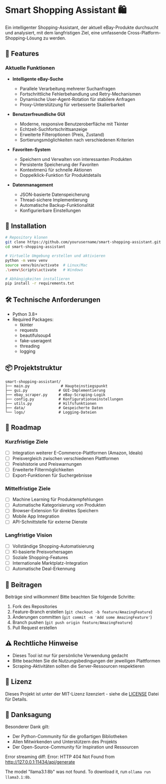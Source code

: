 # Smart Shopping Assistant 🛍️

Ein intelligenter Shopping-Assistant, der aktuell eBay-Produkte durchsucht und analysiert, mit dem langfristigen Ziel, eine umfassende Cross-Platform-Shopping-Lösung zu werden.

## 🌟 Features

### Aktuelle Funktionen
- **Intelligente eBay-Suche**
  - Parallele Verarbeitung mehrerer Suchanfragen
  - Fortschrittliche Fehlerbehandlung und Retry-Mechanismen
  - Dynamische User-Agent-Rotation für stabilere Anfragen
  - Proxy-Unterstützung für verbesserte Skalierbarkeit

- **Benutzerfreundliche GUI**
  - Moderne, responsive Benutzeroberfläche mit Tkinter
  - Echtzeit-Suchfortschrittsanzeige
  - Erweiterte Filteroptionen (Preis, Zustand)
  - Sortierungsmöglichkeiten nach verschiedenen Kriterien

- **Favoriten-System**
  - Speichern und Verwalten von interessanten Produkten
  - Persistente Speicherung der Favoriten
  - Kontextmenü für schnelle Aktionen
  - Doppelklick-Funktion für Produktdetails

- **Datenmanagement**
  - JSON-basierte Datenspeicherung
  - Thread-sichere Implementierung
  - Automatische Backup-Funktionalität
  - Konfigurierbare Einstellungen

## 🚀 Installation

```bash
# Repository klonen
git clone https://github.com/yourusername/smart-shopping-assistant.git
cd smart-shopping-assistant

# Virtuelle Umgebung erstellen und aktivieren
python -m venv venv
source venv/bin/activate  # Linux/Mac
.\venv\Scripts\activate   # Windows

# Abhängigkeiten installieren
pip install -r requirements.txt
```

## 🛠️ Technische Anforderungen

- Python 3.8+
- Required Packages:
  - tkinter
  - requests
  - beautifulsoup4
  - fake-useragent
  - threading
  - logging

## 📦 Projektstruktur

```
smart-shopping-assistant/
├── main.py              # Haupteinstiegspunkt
├── gui.py              # GUI-Implementierung
├── ebay_scraper.py     # eBay-Scraping-Logik
├── config.py           # Konfigurationseinstellungen
├── utils.py            # Hilfsfunktionen
├── data/               # Gespeicherte Daten
└── logs/               # Logging-Dateien
```

## 🎯 Roadmap

### Kurzfristige Ziele
- [ ] Integration weiterer E-Commerce-Plattformen (Amazon, Idealo)
- [ ] Preisvergleich zwischen verschiedenen Plattformen
- [ ] Preishistorie und Preiswarnungen
- [ ] Erweiterte Filtermöglichkeiten
- [ ] Export-Funktionen für Suchergebnisse

### Mittelfristige Ziele
- [ ] Machine Learning für Produktempfehlungen
- [ ] Automatische Kategorisierung von Produkten
- [ ] Browser-Extension für direktes Speichern
- [ ] Mobile App Integration
- [ ] API-Schnittstelle für externe Dienste

### Langfristige Vision
- [ ] Vollständige Shopping-Automatisierung
- [ ] KI-basierte Preisvorhersagen
- [ ] Soziale Shopping-Features
- [ ] Internationale Marktplatz-Integration
- [ ] Automatische Deal-Erkennung

## 🤝 Beitragen

Beiträge sind willkommen! Bitte beachten Sie folgende Schritte:

1. Fork des Repositories
2. Feature-Branch erstellen (`git checkout -b feature/AmazingFeature`)
3. Änderungen committen (`git commit -m 'Add some AmazingFeature'`)
4. Branch pushen (`git push origin feature/AmazingFeature`)
5. Pull Request erstellen

## ⚠️ Rechtliche Hinweise

- Dieses Tool ist nur für persönliche Verwendung gedacht
- Bitte beachten Sie die Nutzungsbedingungen der jeweiligen Plattformen
- Scraping-Aktivitäten sollten die Server-Ressourcen respektieren

## 📝 Lizenz

Dieses Projekt ist unter der MIT-Lizenz lizenziert - siehe die [LICENSE](LICENSE) Datei für Details.

## 🙏 Danksagung

Besonderer Dank gilt:
- Der Python-Community für die großartigen Bibliotheken
- Allen Mitwirkenden und Unterstützern des Projekts
- Der Open-Source-Community für Inspiration und Ressourcen



Error streaming diff: Error: HTTP 404 Not Found from http://127.0.0.1:11434/api/generate

The model "llama3.1:8b" was not found. To download it, run `ollama run llama3.1:8b`.